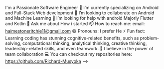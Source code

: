 
I'm a Passionate Software Engineer
🔭 I’m currently specializing on Android and Full-Stack Web development
👯 I’m looking to collaborate on Android and Machine Learning
🤔 I’m looking for help with android Majorly Flutter and Kotlin
💬 Ask me about How i started
📫 How to reach me: email: haimestoneritchie11@gmail.com
😄 Pronouns: I prefer He
⚡ Fun fact: Learning coding has stunning cognitive-related benefits, such as problem-solving, computational thinking, analytical thinking, creative thinking, leadership-related skills, and even teamwork.
💪 I believe in the power of team collaboration
💻 You can checkout my repositories here: https://github.com/Richard-Musyoka -->
